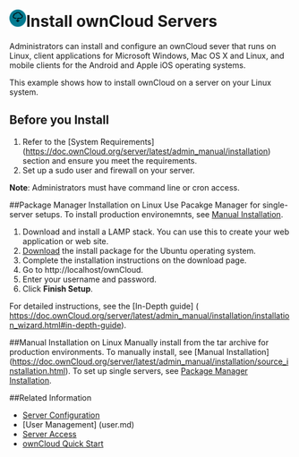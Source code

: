 # <img src="install-sm.png" width=30></img>Install ownCloud Servers 

Administrators can install and configure an  ownCloud sever that runs on Linux, client applications for Microsoft Windows, Mac OS X and Linux, and mobile clients for the Android and Apple iOS operating systems.

This example shows how to install ownCloud on a server on your Linux system. 

## Before you Install
1. Refer to the [System Requirements] (https://doc.ownCloud.org/server/latest/admin_manual/installation) section and ensure you meet the requirements.
2. Set up a sudo user and firewall on your server. 

**Note**: Administrators must have command line or cron access.

##<a name="package"></a>Package Manager Installation on Linux
Use Pacakge Manager for single-server setups. To install production environemnts, see [Manual Installation](#manual).

1. Download and install a LAMP stack. You can use this to create your web application or web site. 
2. [Download](https://download.ownCloud.org/download/repositories/stable/ownCloud/) the install package for the Ubuntu operating system.  
3. Complete the installation instructions on the download page.
4. Go to http://localhost/ownCloud. 
5. Enter your username and password.
6. Click **Finish Setup**. 	

For detailed instructions, see the [In-Depth guide] ( https://doc.ownCloud.org/server/latest/admin_manual/installation/installation_wizard.html#in-depth-guide). 


##<a name="manual"></a>Manual Installation on Linux
Manually install from the tar archive for production environments. To manually install, see [Manual Installation] (https://doc.ownCloud.org/server/latest/admin_manual/installation/source_installation.html). To set up single servers, see [Package Manager Installation](#package).

##Related Information
- [Server Configuration](servers.md)
- [User Management] (user.md)
- [Server Access](access.md)
- [ownCloud Quick Start](introduction.md)